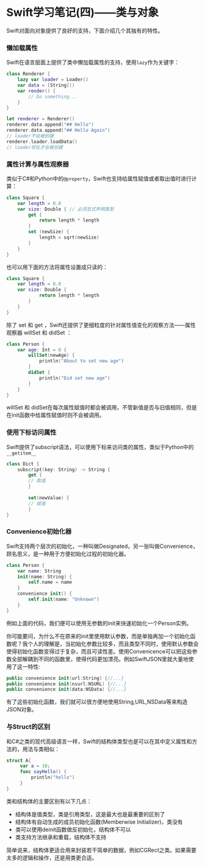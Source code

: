 Swift学习笔记(四)——类与对象
========================

Swift对面向对象提供了良好的支持，下面介绍几个其独有的特性。

### 懒加载属性

Swift在语言层面上提供了类中懒加载属性的支持，使用```lazy```作为关键字：

```swift
class Renderer {
	lazy var loader = Loader()
	var data = [String]()
	var render() {
		// Do something...
	}
}

let renderer = Renderer()
renderer.data.append("## Hello")
renderer.data.append("## Hello Again")
// loader不会被创建
renderer.loader.loadData()
// loader现在才会被创建
```

### 属性计算与属性观察器

类似于C#和Python中的```@property```，Swift也支持给属性赋值或者取出值时进行计算：
	

```swift
class Square {
	var length = 0.0
	var size: Double { // 必须显式声明类型
		get {
			return length * length
		}
		set (newSize) {
			length = sqrt(newSize)
		}
	}
}
```

也可以用下面的方法将属性设置成只读的：

```swift
class Square {
	var length = 0.0
	var size: Double {
			return length * length
		}
	}
}
```

除了 set 和 get ，Swift还提供了更细粒度的针对属性值变化的观察方法——属性观察器 willSet 和 didSet ：

```swift
class Person {
	var age: Int = 0 {
		willSet(newAge) {
			println("About to set new age")
		}
		didSet {
			println("Did set new age")
		}
	}
}
```

willSet 和 didSet在每次属性赋值时都会被调用，不管新值是否与旧值相同，但是在init函数中给属性赋值时则不会被调用。


### 使用下标访问属性

Swift提供了subscript语法，可以使用下标来访问类的属性，类似于Python中的``__getitem__``


```swift
class Dict {
	subscript(key: String) -> String {
		get {
		// 取值
		}
		
		set(newValue) {
		// 赋值
		}
}
```

### Convenience初始化器

Swift支持两个层次的初始化，一种叫做Designated，另一张叫做Convenience，顾名思义，是一种用于方便初始化过程的初始化器。

```swift
class Person {
	var name: String
	init(name: String) {
		self.name = name
	}
	convenience init() {
		self.init(name: "Unknown")
	}
}
```

例如上面的代码，我们便可以使用无参数的init来快速初始化一个Person实例。

你可能要问，为什么不在原来的init里使用默认参数，而是单独再加一个初始化函数呢？我个人的理解是，当初始化参数比较多，而且类型不同时，使用默认参数会使得初始化函数变得过于复杂，而且可读性差。使用Convenicence可以把这些参数全部解耦到不同的函数里，使得代码更加漂亮。例如SwiftJSON里就大量地使用了这一特性:

```swift
public convenience init(url:String) {//...}
public convenience init(nsurl:NSURL) {//...}
public convenience init(data:NSData) {//...}
```

有了这些初始化函数，我们就可以很方便地使用String,URL,NSData等来构造JSON对象。

### 与Struct的区别

和C#之类的现代高级语言一样，Swift的结构体类型也是可以在其中定义属性和方法的，用法与类相似：

```swift
struct A{
     var a = 10;
     func sayHello() {
         println("hello")
     }
}
```

类和结构体的主要区别有以下几点：

* 结构体是值类型，类是引用类型，这是最大也是最重要的区别了
* 结构体有自动生成的成员初始化函数(Memberwise Initializer)，类没有
* 类可以使用deinit函数做反初始化，结构体不可以
* 类支持方法继承和重载，结构体不支持

简单说来，结构体更适合用来封装若干简单的数据，例如CGRect之类。如果需要太多的逻辑和操作，还是用类更合适。